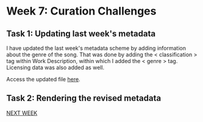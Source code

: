 # Week 7: Curation Challenges

## Task 1: Updating last week's metadata

I have updated the last week's metadata scheme by adding information about the genre of the song. That was done by adding the < classification > tag within Work Description, within which I added the < genre > tag. Licensing data was also added as well.

Access the updated file [here](https://github.com/louiserugg/MCA-2020/blob/master/modified_starlight.mei).

## Task 2: Rendering the revised metadata



[NEXT WEEK](week8.md)
